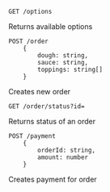 
    GET /options

  Returns available options
   
    POST /order
        {
	        dough: string,
	        sauce: string,
	        toppings: string[]
        }
Creates new order

    GET /order/status?id=
Returns status of an order

    POST /payment
	    {
		    orderId: string,
		    amount: number
	    }
Creates payment for order